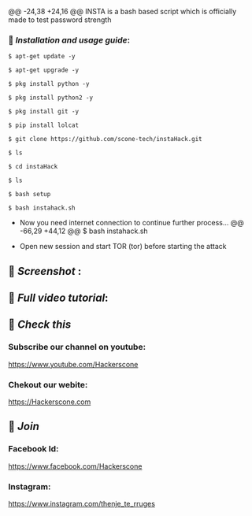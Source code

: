 @@ -24,38 +24,16 @@ INSTA is a bash based script which is officially made to test password strength
### 📌 ***Installation and usage guide***:
```
$ apt-get update -y
```
```
$ apt-get upgrade -y
```
```
$ pkg install python -y 
```
```
$ pkg install python2 -y
```
```
$ pkg install git -y
```
```
$ pip install lolcat
```
```
$ git clone https://github.com/scone-tech/instaHack.git
```
```
$ ls
```
```
$ cd instaHack
```
```
$ ls
```
```
$ bash setup
```
```
$ bash instahack.sh
```
* Now you need internet connection to continue further process...
@@ -66,29 +44,12 @@ $ bash instahack.sh

* Open new session and start TOR (tor) before starting the attack

## 📌 ***Screenshot*** :


## 📌 ***Full video tutorial***:

## 🔗 ***Check this***

### Subscribe our channel on youtube:
https://www.youtube.com/Hackerscone
### Chekout our webite:
https://Hackerscone.com

## 👥 ***Join***

### Facebook Id: 
https://www.facebook.com/Hackerscone


### Instagram: 
https://www.instagram.com/thenje_te_rruges

